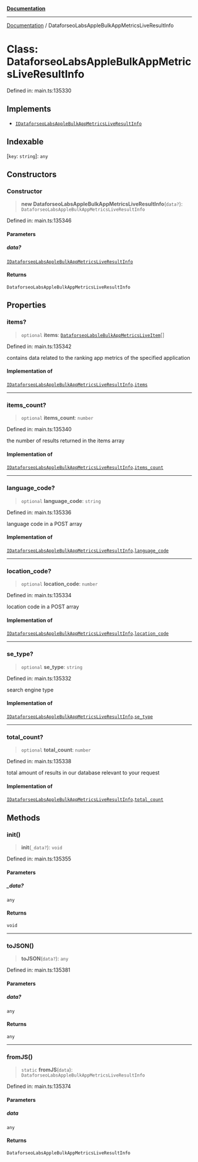[**Documentation**](../README.md)

***

[Documentation](../README.md) / DataforseoLabsAppleBulkAppMetricsLiveResultInfo

# Class: DataforseoLabsAppleBulkAppMetricsLiveResultInfo

Defined in: main.ts:135330

## Implements

- [`IDataforseoLabsAppleBulkAppMetricsLiveResultInfo`](../interfaces/IDataforseoLabsAppleBulkAppMetricsLiveResultInfo.md)

## Indexable

\[`key`: `string`\]: `any`

## Constructors

### Constructor

> **new DataforseoLabsAppleBulkAppMetricsLiveResultInfo**(`data?`): `DataforseoLabsAppleBulkAppMetricsLiveResultInfo`

Defined in: main.ts:135346

#### Parameters

##### data?

[`IDataforseoLabsAppleBulkAppMetricsLiveResultInfo`](../interfaces/IDataforseoLabsAppleBulkAppMetricsLiveResultInfo.md)

#### Returns

`DataforseoLabsAppleBulkAppMetricsLiveResultInfo`

## Properties

### items?

> `optional` **items**: [`DataforseoLabsleBulkAppMetricsLiveItem`](DataforseoLabsleBulkAppMetricsLiveItem.md)[]

Defined in: main.ts:135342

contains data related to the ranking app metrics of the specified application

#### Implementation of

[`IDataforseoLabsAppleBulkAppMetricsLiveResultInfo`](../interfaces/IDataforseoLabsAppleBulkAppMetricsLiveResultInfo.md).[`items`](../interfaces/IDataforseoLabsAppleBulkAppMetricsLiveResultInfo.md#items)

***

### items\_count?

> `optional` **items\_count**: `number`

Defined in: main.ts:135340

the number of results returned in the items array

#### Implementation of

[`IDataforseoLabsAppleBulkAppMetricsLiveResultInfo`](../interfaces/IDataforseoLabsAppleBulkAppMetricsLiveResultInfo.md).[`items_count`](../interfaces/IDataforseoLabsAppleBulkAppMetricsLiveResultInfo.md#items_count)

***

### language\_code?

> `optional` **language\_code**: `string`

Defined in: main.ts:135336

language code in a POST array

#### Implementation of

[`IDataforseoLabsAppleBulkAppMetricsLiveResultInfo`](../interfaces/IDataforseoLabsAppleBulkAppMetricsLiveResultInfo.md).[`language_code`](../interfaces/IDataforseoLabsAppleBulkAppMetricsLiveResultInfo.md#language_code)

***

### location\_code?

> `optional` **location\_code**: `number`

Defined in: main.ts:135334

location code in a POST array

#### Implementation of

[`IDataforseoLabsAppleBulkAppMetricsLiveResultInfo`](../interfaces/IDataforseoLabsAppleBulkAppMetricsLiveResultInfo.md).[`location_code`](../interfaces/IDataforseoLabsAppleBulkAppMetricsLiveResultInfo.md#location_code)

***

### se\_type?

> `optional` **se\_type**: `string`

Defined in: main.ts:135332

search engine type

#### Implementation of

[`IDataforseoLabsAppleBulkAppMetricsLiveResultInfo`](../interfaces/IDataforseoLabsAppleBulkAppMetricsLiveResultInfo.md).[`se_type`](../interfaces/IDataforseoLabsAppleBulkAppMetricsLiveResultInfo.md#se_type)

***

### total\_count?

> `optional` **total\_count**: `number`

Defined in: main.ts:135338

total amount of results in our database relevant to your request

#### Implementation of

[`IDataforseoLabsAppleBulkAppMetricsLiveResultInfo`](../interfaces/IDataforseoLabsAppleBulkAppMetricsLiveResultInfo.md).[`total_count`](../interfaces/IDataforseoLabsAppleBulkAppMetricsLiveResultInfo.md#total_count)

## Methods

### init()

> **init**(`_data?`): `void`

Defined in: main.ts:135355

#### Parameters

##### \_data?

`any`

#### Returns

`void`

***

### toJSON()

> **toJSON**(`data?`): `any`

Defined in: main.ts:135381

#### Parameters

##### data?

`any`

#### Returns

`any`

***

### fromJS()

> `static` **fromJS**(`data`): `DataforseoLabsAppleBulkAppMetricsLiveResultInfo`

Defined in: main.ts:135374

#### Parameters

##### data

`any`

#### Returns

`DataforseoLabsAppleBulkAppMetricsLiveResultInfo`
